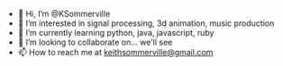 - 👋 Hi, I’m @KSommerville
- 👀 I’m interested in signal processing, 3d animation, music production
- 🌱 I’m currently learning python, java, javascript, ruby
- 💞️ I’m looking to collaborate on... we'll see
- 📫 How to reach me at keithsommerville@gmail.com

<!---
KSommerville/KSommerville is a ✨ special ✨ repository because its `README.md` (this file) appears on your GitHub profile.
You can click the Preview link to take a look at your changes.
--->

